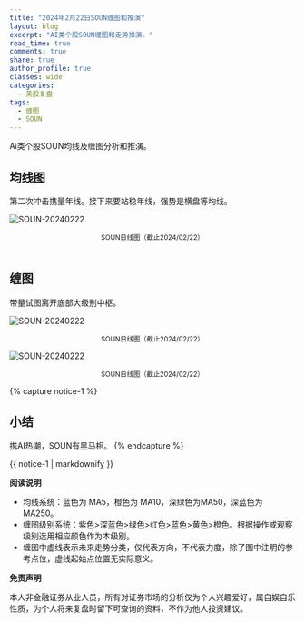```yaml
---
title: "2024年2月22日SOUN缠图和推演"
layout: blog
excerpt: "AI类个股SOUN缠图和走势推演。"
read_time: true
comments: true
share: true
author_profile: true
classes: wide
categories:
  - 美股复盘
tags:
  - 缠图
  - SOUN
---
```


Ai类个股SOUN均线及缠图分析和推演。

## 均线图

第二次冲击携量年线。接下来要站稳年线，强势是横盘等均线。

![SOUN-20240222](https://image.olim.cc/2024/2024-02-22-SOUN-1.png)
<small><center>SOUN日线图（截止2024/02/22）</center></small>　


## 缠图

带量试图离开底部大级别中枢。

![SOUN-20240222](https://image.olim.cc/2024/2024-02-22-SOUN-2.png)
<small><center>SOUN日线图（截止2024/02/22）</center></small>

![SOUN-20240222](https://image.olim.cc/2024/2024-02-22-SOUN-3.png)
<small><center>SOUN日线图（截止2024/02/22）</center></small>


{% capture notice-1 %}
## 小结
携AI热潮，SOUN有黑马相。
{% endcapture %}
<div class="notice">{{ notice-1 | markdownify }}</div>

**阅读说明**

* 均线系统：蓝色为 MA5，橙色为 MA10，深绿色为MA50，深蓝色为MA250。
* 缠图级别系统：紫色>深蓝色>绿色>红色>蓝色>黄色>橙色。根据操作或观察级别选用相应颜色作为本级别。
* 缠图中虚线表示未来走势分类，仅代表方向，不代表力度，除了图中注明的参考点位，虚线起始点位置无实际意义。

**免责声明** 

本人非金融证券从业人员，所有对证券市场的分析仅为个人兴趣爱好，属自娱自乐性质，为个人将来复盘时留下可查询的资料，不作为他人投资建议。

